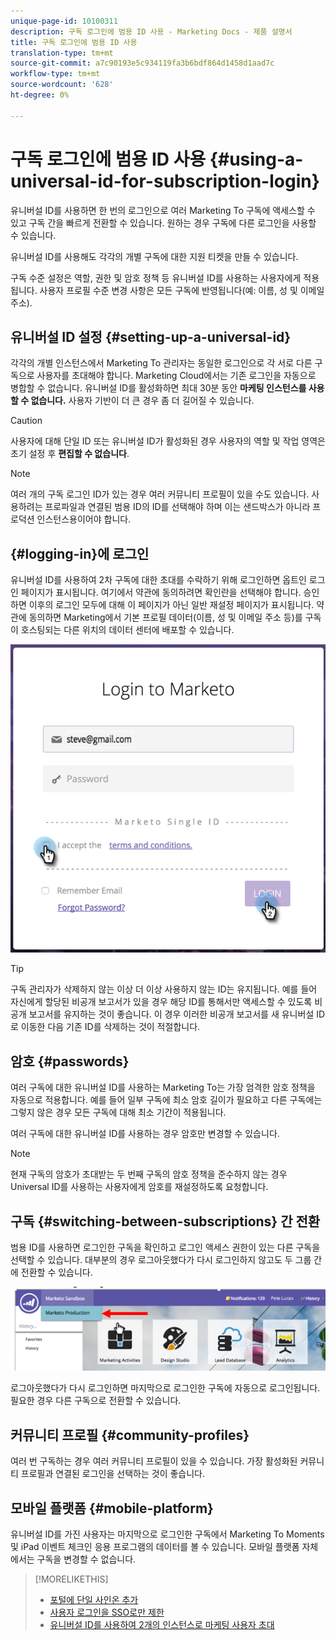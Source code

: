 ```yaml
---
unique-page-id: 10100311
description: 구독 로그인에 범용 ID 사용 - Marketing Docs - 제품 설명서
title: 구독 로그인에 범용 ID 사용
translation-type: tm+mt
source-git-commit: a7c90193e5c934119fa3b6bdf864d1458d1aad7c
workflow-type: tm+mt
source-wordcount: '628'
ht-degree: 0%

---
```



# 구독 로그인에 범용 ID 사용 {#using-a-universal-id-for-subscription-login}

유니버설 ID를 사용하면 한 번의 로그인으로 여러 Marketing To 구독에 액세스할 수 있고 구독 간을 빠르게 전환할 수 있습니다. 원하는 경우 구독에 다른 로그인을 사용할 수 있습니다.

유니버설 ID를 사용해도 각각의 개별 구독에 대한 지원 티켓을 만들 수 있습니다.

구독 수준 설정은 역할, 권한 및 암호 정책 등 유니버설 ID를 사용하는 사용자에게 적용됩니다. 사용자 프로필 수준 변경 사항은 모든 구독에 반영됩니다(예: 이름, 성 및 이메일 주소).

## 유니버설 ID 설정 {#setting-up-a-universal-id}

각각의 개별 인스턴스에서 Marketing To 관리자는 동일한 로그인으로 각 서로 다른 구독으로 사용자를 초대해야 합니다. Marketing Cloud에서는 기존 로그인을 자동으로 병합할 수 없습니다. 유니버설 ID를 활성화하면 최대 30분 동안 **마케팅 인스턴스를 사용할 수 없습니다.** 사용자 기반이 더 큰 경우 좀 더 길어질 수 있습니다.

>[!CAUTION]
>
>사용자에 대해 단일 ID 또는 유니버설 ID가 활성화된 경우 사용자의 역할 및 작업 영역은 초기 설정 후 **편집할 수 없습니다**.

>[!NOTE]
>
>여러 개의 구독 로그인 ID가 있는 경우 여러 커뮤니티 프로필이 있을 수도 있습니다. 사용하려는 프로파일과 연결된 범용 ID의 ID를 선택해야 하며 이는 샌드박스가 아니라 프로덕션 인스턴스용이어야 합니다.

## {#logging-in}에 로그인

유니버설 ID를 사용하여 2차 구독에 대한 초대를 수락하기 위해 로그인하면 옵트인 로그인 페이지가 표시됩니다. 여기에서 약관에 동의하려면 확인란을 선택해야 합니다. 승인하면 이후의 로그인 모두에 대해 이 페이지가 아닌 일반 재설정 페이지가 표시됩니다. 약관에 동의하면 Marketing에서 기본 프로필 데이터(이름, 성 및 이메일 주소 등)를 구독이 호스팅되는 다른 위치의 데이터 센터에 배포할 수 있습니다.

![](assets/new-login-reduced-hands-name.png)

>[!TIP]
>
>구독 관리자가 삭제하지 않는 이상 더 이상 사용하지 않는 ID는 유지됩니다. 예를 들어 자신에게 할당된 비공개 보고서가 있을 경우 해당 ID를 통해서만 액세스할 수 있도록 비공개 보고서를 유지하는 것이 좋습니다. 이 경우 이러한 비공개 보고서를 새 유니버설 ID로 이동한 다음 기존 ID를 삭제하는 것이 적절합니다.

## 암호 {#passwords}

여러 구독에 대한 유니버설 ID를 사용하는 Marketing To는 가장 엄격한 암호 정책을 자동으로 적용합니다. 예를 들어 일부 구독에 최소 암호 길이가 필요하고 다른 구독에는 그렇지 않은 경우 모든 구독에 대해 최소 기간이 적용됩니다.

여러 구독에 대한 유니버설 ID를 사용하는 경우 암호만 변경할 수 있습니다.

>[!NOTE]
>
>현재 구독의 암호가 초대받는 두 번째 구독의 암호 정책을 준수하지 않는 경우 Universal ID를 사용하는 사용자에게 암호를 재설정하도록 요청합니다.

## 구독 {#switching-between-subscriptions} 간 전환

범용 ID를 사용하면 로그인한 구독을 확인하고 로그인 액세스 권한이 있는 다른 구독을 선택할 수 있습니다. 대부분의 경우 로그아웃했다가 다시 로그인하지 않고도 두 그룹 간에 전환할 수 있습니다.

![](assets/image2016-11-3-15-3a10-3a16.png)

로그아웃했다가 다시 로그인하면 마지막으로 로그인한 구독에 자동으로 로그인됩니다. 필요한 경우 다른 구독으로 전환할 수 있습니다.

## 커뮤니티 프로필 {#community-profiles}

여러 번 구독하는 경우 여러 커뮤니티 프로필이 있을 수 있습니다. 가장 활성화된 커뮤니티 프로필과 연결된 로그인을 선택하는 것이 좋습니다.

## 모바일 플랫폼 {#mobile-platform}

유니버설 ID를 가진 사용자는 마지막으로 로그인한 구독에서 Marketing To Moments 및 iPad 이벤트 체크인 응용 프로그램의 데이터를 볼 수 있습니다. 모바일 플랫폼 자체에서는 구독을 변경할 수 없습니다.

>[!MORELIKETHIS]
>
>* [포털에 단일 사인온 추가](/help/marketo/product-docs/administration/additional-integrations/add-single-sign-on-to-a-portal.md)
>* [사용자 로그인을 SSO로만 제한](/help/marketo/product-docs/administration/additional-integrations/restrict-user-login-to-sso-only.md)
>* [유니버설 ID를 사용하여 2개의 인스턴스로 마케팅 사용자 초대](https://nation.marketo.com/t5/Knowledgebase/Inviting-Marketo-Users-to-Two-Instances-with-Universal-ID-UID/ta-p/251122)

